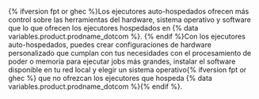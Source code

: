 {% ifversion fpt or ghec %}Los ejecutores auto-hospedados ofrecen más control sobre las herramientas del hardware, sistema operativo y software que lo que ofrecen los ejecutores hospedados en {% data variables.product.prodname_dotcom %}. {% endif %}Con los ejecutores auto-hospedados, puedes crear configuraciones de hardware personalizado que cumplan con tus necesidades con el procesamiento de poder o memoria para ejecutar jobs más grandes, instalar el software disponible en tu red local y elegir un sistema operativo{% ifversion fpt or ghec %} que no ofrezcan los ejecutores que hospeda {% data variables.product.prodname_dotcom %}{% endif %}.
